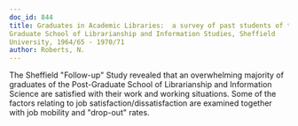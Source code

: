 ```yaml
---
doc_id: 844
title: Graduates in Academic Libraries:  a survey of past students of the Post-
Graduate School of Librarianship and Information Studies, Sheffield
University, 1964/65 - 1970/71
author: Roberts, N.
---
```


The Sheffield "Follow-up" Study revealed that an overwhelming majority
of graduates of the Post-Graduate School of Librarianship and Information
Science are satisfied with their work and working situations.  Some of the
factors relating to job satisfaction/dissatisfaction are examined together
with job mobility and "drop-out" rates.